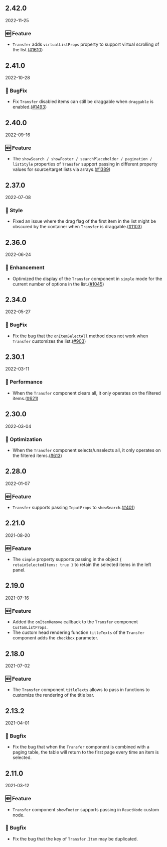 ## 2.42.0

2022-11-25

### 🆕 Feature

- `Transfer` adds `virtualListProps` property to support virtual scrolling of the list.([#1610](https://github.com/arco-design/arco-design/pull/1610))

## 2.41.0

2022-10-28

### 🐛 BugFix

- Fix `Transfer` disabled items can still be draggable when `draggable` is enabled.([#1493](https://github.com/arco-design/arco-design/pull/1493))

## 2.40.0

2022-09-16

### 🆕 Feature

- The `showSearch / showFooter / searchPlaceholder / pagination / listStyle` properties of `Transfer` support passing in different property values for source/target lists via arrays.([#1389](https://github.com/arco-design/arco-design/pull/1389))

## 2.37.0

2022-07-08

### 💅 Style

- Fixed an issue where the drag flag of the first item in the list might be obscured by the container when `Transfer` is draggable.([#1103](https://github.com/arco-design/arco-design/pull/1103))

## 2.36.0

2022-06-24

### 💎 Enhancement

- Optimized the display of the `Transfer` component in `simple` mode for the current number of options in the list.([#1045](https://github.com/arco-design/arco-design/pull/1045))

## 2.34.0

2022-05-27

### 🐛 BugFix

- Fix the bug that the `onItemSelectAll` method does not work when `Transfer` customizes the list.([#903](https://github.com/arco-design/arco-design/pull/903))

## 2.30.1

2022-03-11

### 💎 Performance

- When the `Transfer` component clears all, it only operates on the filtered items.([#621](https://github.com/arco-design/arco-design/pull/621))

## 2.30.0

2022-03-04

### 💎 Optimization

- When the `Transfer` component selects/unselects all, it only operates on the filtered items.([#613](https://github.com/arco-design/arco-design/pull/613))

## 2.28.0

2022-01-07

### 🆕 Feature

- `Transfer` supports passing `InputProps` to `showSearch`.([#401](https://github.com/arco-design/arco-design/pull/401))

## 2.21.0

2021-08-20

### 🆕 Feature

- The `simple` property supports passing in the object `{ retainSelectedItems: true }` to retain the selected items in the left panel.

## 2.19.0

2021-07-16

### 🆕 Feature

- Added the `onItemRemove` callback to the `Transfer` component `CustomListProps`.
- The custom head rendering function `titleTexts` of the `Transfer` component adds the `checkbox` parameter.

## 2.18.0

2021-07-02

### 🆕 Feature

- The `Transfer` component `titleTexts` allows to pass in functions to customize the rendering of the title bar.

## 2.13.2

2021-04-01

### 🐛 Bugfix

- Fix the bug that when the `Transfer` component is combined with a paging table, the table will return to the first page every time an item is selected.

## 2.11.0

2021-03-12

### 🆕 Feature

- `Transfer` component `showFooter` supports passing in `ReactNode` custom node.

### 🐛 Bugfix

- Fix the bug that the key of `Transfer.Item` may be duplicated.

